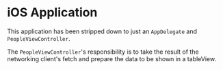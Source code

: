 # iOS Application

This application has been stripped down to just an `AppDelegate` and `PeopleViewController`.

The `PeopleViewController`'s responsibility is to take the result of the networking client's fetch and prepare the data to be shown in a tableView.
